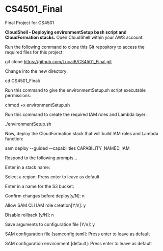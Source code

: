 # CS4501_Final
Final Project for CS4501


**CloudShell - Deploying environmentSetup bash script and CloudFormation stacks.**
Open CloudShell within your AWS account.

Run the following command to clone this Git repository to access the required files for this project:

git clone https://github.com/LucaiB/CS4501_Final.git

Change into the new directory:

cd CS4501_Final/

Run this command to give the environmentSetup.sh script executable permissions:

chmod +x environmentSetup.sh

Run this command to create the required IAM roles and Lambda layer:

./environmentSetup.sh

Now, deploy the CloudFormation stack that will build IAM roles and Lambda function:

sam deploy --guided --capabilities CAPABILITY_NAMED_IAM

Respond to the following prompts...

Enter in a stack name:

Select a region: Press enter to leave as default

Enter in a name for the S3 bucket:

Confirm changes before deploy[y/N]: n

Allow SAM CLI IAM role creation[Y/n]: y

Disable rollback [y/N]: n

Save arguments to configuration file [Y/n]: y

SAM configuration file [samconfig.toml]: Press enter to leave as default

SAM configuration environment [default]: Press enter to leave as default
